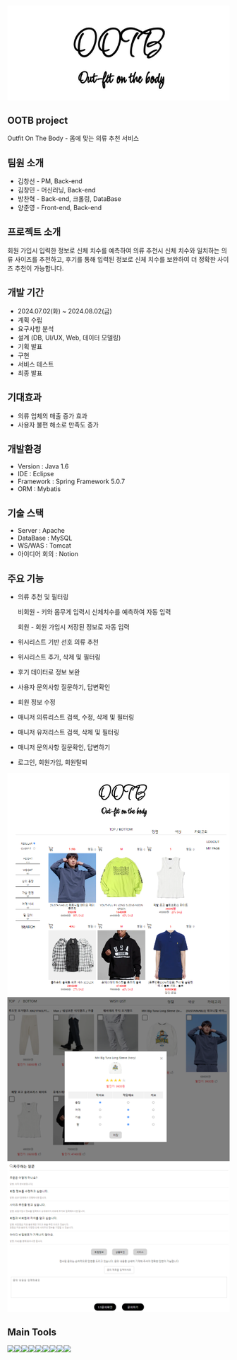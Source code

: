 ![OOTB_Logo](/src/main/webapp/resources/assets/images/browser/LOGO.png)
## OOTB project
Outfit On The Body - 몸에 맞는 의류 추천 서비스

## 팀원 소개
- 김창선 - PM, Back-end
- 김창민 - 머신러닝, Back-end
- 방찬혁 - Back-end, 크롤링, DataBase
- 양준영 - Front-end, Back-end


## 프로젝트 소개
회원 가입시 입력한 정보로 신체 치수를 예측하여 의류 추천시 신체 치수와 일치하는 의류 사이즈를 추천하고, 후기를 통해 입력된 정보로 신체 치수를 보완하여 더 정확한 사이즈 추천이 가능합니다.

## 개발 기간
- 2024.07.02(화) ~ 2024.08.02(금)
- 계획 수립
- 요구사항 분석
- 설계 (DB, UI/UX, Web, 데이터 모델링)
- 기획 발표
- 구현
- 서비스 테스트
- 최종 발표

## 기대효과
- 의류 업체의 매출 증가 효과
- 사용자 불편 해소로 만족도 증가

## 개발환경
- Version : Java 1.6
- IDE : Eclipse
- Framework : Spring Framework 5.0.7
- ORM : Mybatis

## 기술 스택
- Server : Apache
- DataBase : MySQL
- WS/WAS : Tomcat
- 아이디어 회의 : Notion

## 주요 기능
- 의류 추천 및 필터링
  
   비회원 - 키와 몸무게 입력시 신체치수를 예측하여 자동 입력

   회원 - 회원 가입시 저장된 정보로 자동 입력

- 위시리스트 기반 선호 의류 추천
- 위시리스트 추가, 삭제 및 필터링
- 후기 데이터로 정보 보완
- 사용자 문의사항 질문하기, 답변확인
- 회원 정보 수정
- 매니저 의류리스트 검색, 수정, 삭제 및 필터링
- 매니저 유저리스트 검색, 삭제 및 필터링
- 매니저 문의사항 질문확인, 답변하기
- 로그인, 회원가입, 회원탈퇴
  
![mainpage](/src/main/webapp/resources/assets/images/browser/mainpage.png)
![mypage](/src/main/webapp/resources/assets/images/browser/mypage.png)
![faqpage](/src/main/webapp/resources/assets/images/browser/faqpage.png)

## Main Tools
<img src="https://img.shields.io/badge/Python-3776AB?style=for-the-badge&logo=Python&logoColor=white"><img src="https://img.shields.io/badge/java-007396?style=for-the-badge&logo=OpenJDK&logoColor=white"><img src="https://img.shields.io/badge/Spring-6DB33F?style=for-the-badge&logo=Spring&logoColor=white"><img src="https://img.shields.io/badge/Spring Security-6DB33F?style=for-the-badge&logo=Spring Security&logoColor=white"><img src="https://img.shields.io/badge/MySQL-4479A1?style=for-the-badge&logo=MySQL&logoColor=white"><img src="https://img.shields.io/badge/Flask-000000?style=for-the-badge&logo=Flask&logoColor=white"><img src="https://img.shields.io/badge/HTML5-E34F26?style=for-the-badge&logo=HTML5&logoColor=white"><img src="https://img.shields.io/badge/CSS3-1572B6?style=for-the-badge&logo=CSS3&logoColor=white"><img src="https://img.shields.io/badge/JavaScript-F7DF1E?style=for-the-badge&logo=JavaScript&logoColor=white">




